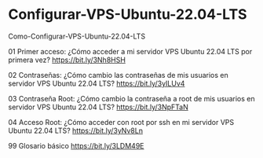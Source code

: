 # Configurar-VPS-Ubuntu-22.04-LTS
Como-Configurar-VPS-Ubuntu-22.04-LTS

01 Primer acceso: ¿Cómo acceder a mi servidor VPS Ubuntu 22.04 LTS por primera vez? https://bit.ly/3Nh8HSH

02 Contraseñas: ¿Cómo cambio las contraseñas de mis usuarios en servidor VPS Ubuntu 22.04 LTS? https://bit.ly/3yILUv4

03 Contraseña Root: ¿Cómo cambio la contraseña a root de mis usuarios en servidor VPS Ubuntu 22.04 LTS? https://bit.ly/3NpFTaN

04 Acceso Root: ¿Cómo acceder con root por ssh en mi servidor VPS Ubuntu 22.04 LTS? https://bit.ly/3yNv8Ln

99 Glosario básico https://bit.ly/3LDM49E

